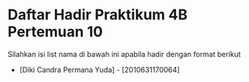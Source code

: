 # Daftar Hadir Praktikum 4B Pertemuan 10
Silahkan isi list nama di bawah ini apabila hadir dengan format berikut

- [Diki Candra Permana Yuda] - [2010631170064]
